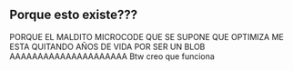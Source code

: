 ## Porque esto existe???
PORQUE EL MALDITO MICROCODE QUE SE SUPONE QUE OPTIMIZA ME ESTA QUITANDO AÑOS DE VIDA POR SER UN BLOB AAAAAAAAAAAAAAAAAAAAA
Btw creo que funciona
